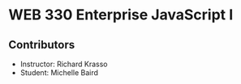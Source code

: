 # WEB 330 Enterprise JavaScript I

## Contributors
- Instructor: Richard Krasso
- Student: Michelle Baird

